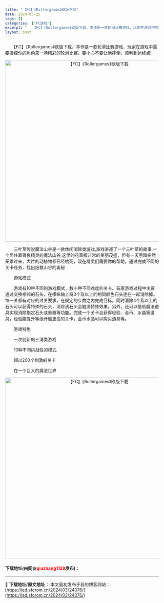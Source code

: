 ```yaml
---
title: "【FC】《Rollergames》欧版下载"
date: 2024-03-25
tags: []
categories: ["FC游戏"]
excerpt: "　　【FC】《Rollergames》欧版下载，本作是一款轮滑比赛游戏，玩家在游戏中需要操控你的角色来一场精彩的轮滑比赛。要小心不要让他摔倒，顺利到达终点! 　　三叶草传说魔法山谷是一款休闲消除类游戏,游戏讲述了一个三叶草的故事,一个居住着善良精灵的魔法山谷,这里的花草都非常的美丽茂盛，但有一天黑暗&hellip;"
layout: post
---
```


 <p>　　【FC】《Rollergames》欧版下载，本作是一款轮滑比赛游戏，玩家在游戏中需要操控你的角色来一场精彩的轮滑比赛。要小心不要让他摔倒，顺利到达终点!</p> <p align="center"><img align="" border="0" src="https://lad.sfcrom.cn/wp-content/uploads/2024/03/20240325_66019935ac22b.png" width="595" alt="【FC】《Rollergames》欧版下载" /></p> <p>　　三叶草传说魔法山谷是一款休闲消除类游戏,游戏讲述了一个三叶草的故事,一个居住着善良精灵的魔法山谷,这里的花草都非常的美丽茂盛，但有一天黑暗突然笼罩过来，大片的动植物都已经枯死，现在精灵们需要你的帮助，通过完成不同的关卡任务，找出拯救山谷的奥秘</p> <p>　　游戏模式</p> <p>　　游戏有10种不同的游戏模式，数十种不同难度的关卡。玩家游戏过程中主要通过交换相邻的石头，在横纵轴上将3个及以上的相同颜色石头连在一起消除掉。每一关都有对应的过关要求，在规定的步数之内完成目标。同时消除4个及以上的石头可以获得特殊的石头，消除该石头会触发特殊效果，另外，还可以借助魔法道具实现消除指定石头或重置等功能。完成一个关卡会获得经验、金币、水晶等道具，经验能提升等级开启更高的关卡，金币水晶可以购买道具等。</p> <p>　　游戏特色</p> <p>　　一次创新的三消类游戏</p> <p>　　10种不同挑战性的模式</p> <p>　　超过200个刺激的关卡</p> <p>　　在一个巨大的魔法世界</p> <p align="center"><img align="" border="0" src="https://lad.sfcrom.cn/wp-content/uploads/2024/03/20240325_6601993745299.png" width="594" alt="【FC】《Rollergames》欧版下载" /></p> <p><h4>下载地址(由网友<font color="red">qiuzhang1129</font>发布)：</h4></p> 

---
📖 **下载地址/原文地址：** 本文最初发布于我的博客网站：[https://lad.sfcrom.cn/2024/03/24076/](https://lad.sfcrom.cn/2024/03/24076/)
